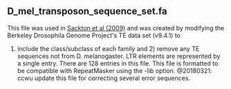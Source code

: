 D_mel_transposon_sequence_set.fa
-----------------------------------

This file was used in [Sackton et al (2009)](http://gbe.oxfordjournals.org/content/1/449.full)
and was created by modifying the Berkeley Drosophila Genome Project's TE data set (v9.4.1) to 
1) include the class/subclass of each family and 2) remove any TE sequences not from D. melanogaster. 
LTR elements are represented by a single entry. There are 128 entries in this file. This file is formatted to be compatible with RepeatMasker using the -lib option.
@20180321: ccwu update this file for correcting several error sequences.

